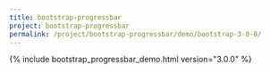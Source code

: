 ```yaml
---
title: bootstrap-progressbar
project: bootstrap-progressbar
permalink: /project/bootstrap-progressbar/demo/bootstrap-3-0-0/
---
```


{% include bootstrap_progressbar_demo.html version="3.0.0" %}
